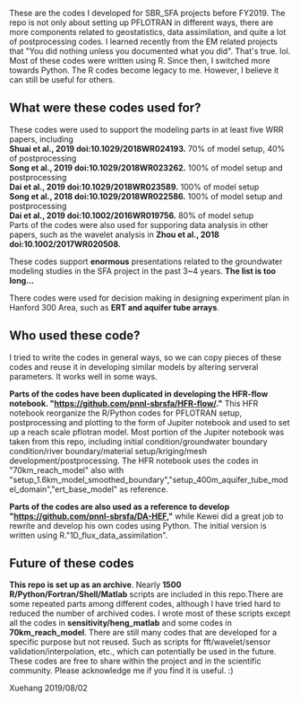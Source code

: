 These are the codes I developed for SBR_SFA projects before FY2019. The repo is not only about setting up PFLOTRAN in different ways, there are more components related to geostatistics, data assimilation, and quite a lot of postprocessing codes. I learned recently from the EM related projects that "You did nothing unless you documented what you did". That's true. lol.  
Most of these codes were written using R. Since then, I switched more towards Python. The R codes become legacy to me. However, I believe it can still be useful for others. 


## What were these codes used for? 
These codes were used to support the modeling parts in at least five WRR papers, including    
**Shuai et al., 2019 doi:10.1029/2018WR024193.** 70% of model setup, 40% of postprocessing  
**Song et al., 2019 doi:10.1029/2018WR023262.** 100% of model setup and postprocessing  
**Dai et al., 2019 doi:10.1029/2018WR023589.** 100% of model setup  
**Song et al., 2018 doi:10.1029/2018WR022586.** 100% of model setup and postprocessing  
**Dai et al., 2019 doi:10.1002/2016WR019756.** 80% of model setup  
Parts of the codes were also used for supporing data analysis in other papers, such as the wavelet analysis in **Zhou et al., 2018 doi:10.1002/2017WR020508.**   

These codes  support **enormous** presentations related to the groundwater modeling studies in the SFA project in the past 3~4 years. **The list is too long...**

There codes were used for decision making in designing experiment plan in Hanford 300 Area, such as **ERT and aquifer tube arrays**. 

## Who used these code?
I tried to write the codes in general ways, so we can copy pieces of these codes and reuse it in developing similar models by altering serveral parameters. It works well in some ways.

**Parts of the codes have been duplicated in developing the HFR-flow notebook. "https://github.com/pnnl-sbrsfa/HFR-flow/."** This HFR notebook reorganize the R/Python codes for PFLOTRAN setup, postprocessing and plotting to the form of Jupiter notebook and used to set up a reach scale pflotran model. Most portion of the Jupiter notebook was taken from this repo, including initial condition/groundwater boundary condition/river boundary/material setup/kriging/mesh development/postprocessing. The HFR notebook uses the codes in "70km_reach_model" also with "setup_1.6km_model_smoothed_boundary","setup_400m_aquifer_tube_model_domain","ert_base_model" as reference.

**Parts of the codes are also used as a reference to develop "https://github.com/pnnl-sbrsfa/DA-HEF,"** while Kewei did a great job to rewrite and develop his own codes using Python. The initial version is written using R."1D_flux_data_assimilation".

## Future of these codes
**This repo is set up as an archive**. Nearly **1500 R/Python/Fortran/Shell/Matlab** scripts are included in this repo.There are some repeated parts among different codes, although I have tried hard to reduced the number of archived codes. I wrote most of these scripts except all the codes in **sensitivity/heng_matlab** and some codes in **70km_reach_model**. There are still many codes that are developed for a specific purpose but not reused. Such as scripts for fft/wavelet/sensor validation/interpolation, etc., which can potentially be used in the future. These codes are free to share within the project and in the scientific community. Please acknowledge me if you find it is useful. :)

Xuehang
2019/08/02
